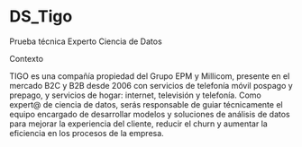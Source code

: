 # DS_Tigo

Prueba técnica
Experto Ciencia de Datos

Contexto

TIGO es una compañía propiedad del Grupo EPM y Millicom, presente en el mercado B2C y B2B desde 2006 con servicios de telefonía móvil pospago y prepago, y servicios de hogar: internet, televisión y telefonía. Como expert@ de ciencia de datos, serás responsable de guiar técnicamente el equipo encargado de desarrollar modelos y soluciones de análisis de datos para mejorar la experiencia del cliente, reducir el churn y aumentar la eficiencia en los procesos de la empresa.

